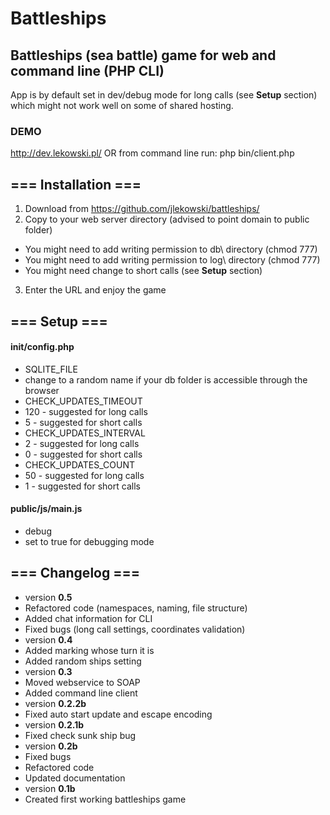 # Battleships

## Battleships (sea battle) game for web and command line (PHP CLI)

App is by default set in dev/debug mode for long calls (see **Setup** section) which might not work well on some of shared hosting.

### DEMO
http://dev.lekowski.pl/
OR
from command line run:
php bin/client.php

## === Installation ===
1. Download from https://github.com/jlekowski/battleships/
2. Copy to your web server directory (advised to point domain to public folder)
 * You might need to add writing permission to db\ directory (chmod 777)
 * You might need to add writing permission to log\ directory (chmod 777)
 * You might need change to short calls (see **Setup** section)
3. Enter the URL and enjoy the game

## === Setup ===

#### init/config.php
* SQLITE_FILE
 * change to a random name if your db folder is accessible through the browser
* CHECK_UPDATES_TIMEOUT
 * 120 - suggested for long calls
 * 5   - suggested for short calls
* CHECK_UPDATES_INTERVAL
 * 2 - suggested for long calls
 * 0 - suggested for short calls
* CHECK_UPDATES_COUNT
 * 50 - suggested for long calls
 * 1  - suggested for short calls

#### public/js/main.js
* debug
 * set to true for debugging mode

## === Changelog ===

* version **0.5**
 * Refactored code (namespaces, naming, file structure)
 * Added chat information for CLI
 * Fixed bugs (long call settings, coordinates validation)
* version **0.4**
 * Added marking whose turn it is
 * Added random ships setting
* version **0.3**
 * Moved webservice to SOAP
 * Added command line client
* version **0.2.2b**
 * Fixed auto start update and escape encoding
* version **0.2.1b**
 * Fixed check sunk ship bug
* version **0.2b**
 * Fixed bugs
 * Refactored code
 * Updated documentation
* version **0.1b**
 * Created first working battleships game
